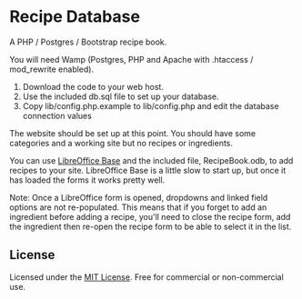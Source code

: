 Recipe Database
==========

A PHP / Postgres / Bootstrap recipe book.

You will need Wamp (Postgres, PHP and Apache with .htaccess / mod_rewrite enabled). 

1. Download the code to your web host.
2. Use the included db.sql file to set up your database. 
3. Copy lib/config.php.example to lib/config.php and edit the database connection values

The website should be set up at this point. You should have some categories and a working site
but no recipes or ingredients. 

You can use [LibreOffice Base](http://www.libreoffice.org/) and the included file, RecipeBook.odb, 
to add recipes to your site. LibreOffice Base is a little slow to start up, but once it has loaded
the forms it works pretty well. 

Note: Once a LibreOffice form is opened, dropdowns and linked field options are not re-populated. 
This means that if you forget to add an ingredient before adding a recipe, you'll need to close the 
recipe form, add the ingredient then re-open the recipe form to be able to select it in the list. 

License
-------

Licensed under the [MIT License](LICENSE.txt). Free for commercial or non-commercial use. 
